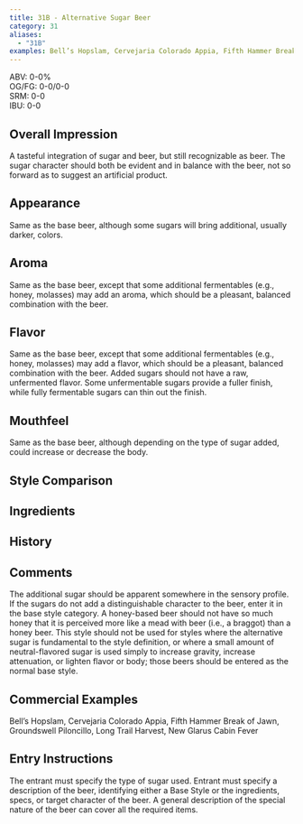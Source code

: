 ```yaml
---
title: 31B - Alternative Sugar Beer
category: 31
aliases: 
  - "31B"
examples: Bell’s Hopslam, Cervejaria Colorado Appia, Fifth Hammer Break of Jawn, Groundswell Piloncillo, Long Trail Harvest, New Glarus Cabin Fever
---
```


ABV: 0-0%  
OG/FG: 0-0/0-0  
SRM: 0-0  
IBU: 0-0

## Overall Impression
A tasteful integration of sugar and beer, but still recognizable as beer. The sugar character should both be evident and in balance with the beer, not so forward as to suggest an artificial product.

## Appearance
Same as the base beer, although some sugars will bring additional, usually darker, colors.

## Aroma
Same as the base beer, except that some additional fermentables (e.g., honey, molasses) may add an aroma, which should be a pleasant, balanced combination with the beer.

## Flavor
Same as the base beer, except that some additional fermentables (e.g., honey, molasses) may add a flavor, which should be a pleasant, balanced combination with the beer. Added sugars should not have a raw, unfermented flavor. Some unfermentable sugars provide a fuller finish, while fully fermentable sugars can thin out the finish.

## Mouthfeel
Same as the base beer, although depending on the type of sugar added, could increase or decrease the body.

## Style Comparison


## Ingredients


## History


## Comments
The additional sugar should be apparent somewhere in the sensory profile. If the sugars do not add a distinguishable character to the beer, enter it in the base style category. A honey-based beer should not have so much honey that it is perceived more like a mead with beer (i.e., a braggot) than a honey beer. This style should not be used for styles where the alternative sugar is fundamental to the style definition, or where a small amount of neutral-flavored sugar is used simply to increase gravity, increase attenuation, or lighten flavor or body; those beers should be entered as the normal base style.

## Commercial Examples
Bell’s Hopslam, Cervejaria Colorado Appia, Fifth Hammer Break of Jawn, Groundswell Piloncillo, Long Trail Harvest, New Glarus Cabin Fever






## Entry Instructions
The entrant must specify the type of sugar used. Entrant must specify a description of the beer, identifying either a Base Style or the ingredients, specs, or target character of the beer. A general description of the special nature of the beer can cover all the required items.
